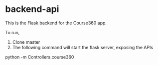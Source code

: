 # backend-api

This is the Flask backend for the Course360 app.

To run,
1. Clone master
2. The following command will start the flask server, exposing the APIs

python -m Controllers.course360 
